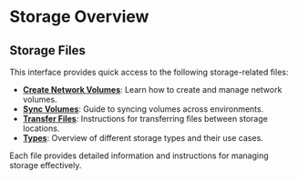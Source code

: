 # Storage Overview

## Storage Files

This interface provides quick access to the following storage-related files:

- **[Create Network Volumes](create-network-volumes.md)**: Learn how to create and manage network volumes.
- **[Sync Volumes](sync-volumes.md)**: Guide to syncing volumes across environments.
- **[Transfer Files](transfer-files.md)**: Instructions for transferring files between storage locations.
- **[Types](types.md)**: Overview of different storage types and their use cases.

Each file provides detailed information and instructions for managing storage effectively.